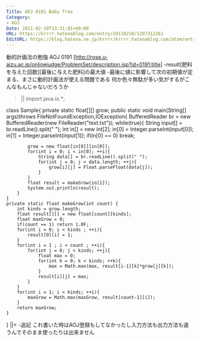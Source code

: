 ```yaml
---
Title: AOJ 0191 Baby Tree
Category:
- AOJ
Date: 2011-02-10T13:31:01+09:00
URL: https://krrrr.hatenablog.com/entry/20110210/1297312261
EditURL: https://blog.hatena.ne.jp/krrrr/krrrr.hatenablog.com/atom/entry/11696248318756263146
---
```


動的計画法の勉強
AOJ 0191 [http://rose.u-aizu.ac.jp/onlinejudge/ProblemSet/description.jsp?id=0191:title]
-result[肥料を与えた回数][最後に与えた肥料]の最大値
-最後に値に影響して次の初期値が定まる、まさに動的計画法が使える問題である
何か色々無駄が多い気がするがこんなもんじゃないだろうか

>||
import java.io.*;

class Sample{
	private static float[][] grow;
	public static void main(String[] args)throws FileNotFoundException,IOException{
		BufferedReader br = new BufferedReader(new FileReader("text.txt"));
		while(true){
			String input[] = br.readLine().split(" ");
			int in[] = new int[2];
			in[0] = Integer.parseInt(input[0]);
			in[1] = Integer.parseInt(input[1]);
			if(in[0] == 0) break;
			
			grow = new float[in[0]][in[0]];
			for(int i = 0; i < in[0]; ++i){
				String data[] = br.readLine().split(" ");
				for(int j = 0; j < data.length; ++j){
					grow[i][j] = Float.parseFloat(data[j]);
				}
			}
			float result = makeGrow(in[1]);
			System.out.println(result);
		}
	}
	private static float makeGrow(int count) {
		int kinds = grow.length;
		float result[][] = new float[count][kinds];
		float maxGrow = 0;
		if(count == 1) return 1.0F;
		for(int i = 0; i < kinds ; ++i){
			result[0][i] = 1;
		}
		for(int i = 1 ; i < count ; ++i){
			for(int j = 0; j < kinds; ++j){
				float max = 0;
				for(int k = 0; k < kinds; ++k){
					max = Math.max(max, result[i-1][k]*grow[j][k]);
				}
				result[i][j] = max;
			}
		}
		for(int i = 1; i < kinds; ++i){
			maxGrow = Math.max(maxGrow, result[count-1][i]);
		}
		return maxGrow;
	}
}
||<
-追記
これ書いた時はAOJ登録もしてなかったし入力方法も出力方法も違うんでそのまま使ったりは出来ません
